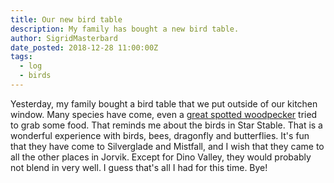 ```yaml
---
title: Our new bird table
description: My family has bought a new bird table.
author: SigridMasterbard
date_posted: 2018-12-28 11:00:00Z
tags:
  - log
  - birds
---
```


Yesterday, my family bought a bird table that we put outside of our kitchen window. Many species have come, even a [great spotted woodpecker](https://en.wikipedia.org/wiki/Great_spotted_woodpecker) tried to grab some food. That reminds me about the birds in Star Stable. That is a wonderful experience with birds, bees, dragonfly and butterflies. It's fun that they have come to Silverglade and Mistfall, and I wish that they came to all the other places in Jorvik. Except for Dino Valley, they would probably not blend in very well. I guess that's all I had for this time. Bye!
